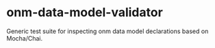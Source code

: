 onm-data-model-validator
========================

Generic test suite for inspecting onm data model declarations based on Mocha/Chai.


